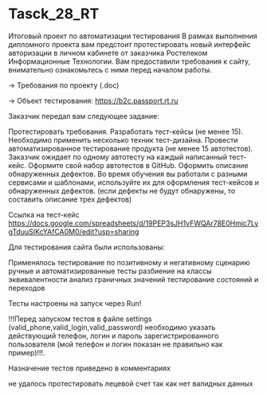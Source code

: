 # Tasck_28_RT
Итоговый проект по автоматизации тестирования В рамках выполнения дипломного проекта вам предстоит протестировать новый интерфейс авторизации в личном кабинете от заказчика Ростелеком Информационные Технологии. Вам предоставили требования к сайту, внимательно ознакомьтесь с ними перед началом работы.

→ Требования по проекту (.doc)

→ Объект тестирования: https://b2c.passport.rt.ru

Заказчик передал вам следующее задание:

Протестировать требования. Разработать тест-кейсы (не менее 15). Необходимо применить несколько техник тест-дизайна. Провести автоматизированное тестирование продукта (не менее 15 автотестов). Заказчик ожидает по одному автотесту на каждый написанный тест-кейс. Оформите свой набор автотестов в GitHub. Оформить описание обнаруженных дефектов. Во время обучения вы работали с разными сервисами и шаблонами, используйте их для оформления тест-кейсов и обнаруженных дефектов. (если дефекты не будут обнаружены, то составить описание трех дефектов)

Ссылка на тест-кейс https://docs.google.com/spreadsheets/d/19PEP3sJH1vFWQAr78E0Hmic7LygTduuSIKcYAfCA0M0/edit?usp=sharing

Для тестирования сайта были использованы:

Применялось тестирование по позитивному и негативному сценарию
ручные и автоматизированные тесты
разбиение на классы эквивалентности
анализ граничных значений
тестирование состояний и переходов

Тесты настроены на запуск через Run!



 !!!Перед запуском тестов в файле settings (valid_phone,valid_login,valid_password) необходимо указать действующий телефон, логин и пароль зарегистрированного пользователя (мой телефон и логин показан не правильно как пример)!!!.



Назначение тестов приведено в комментариях

не удалось протестировать лецевой счет так как нет валидных данных
